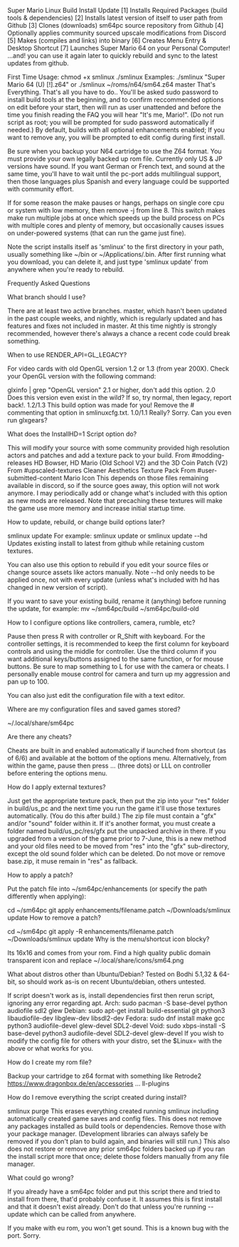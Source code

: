 ﻿Super Mario Linux Build Install Update
[1] Installs Required Packages (build tools & dependencies) 
[2] Installs latest version of itself to user path from Github
[3] Clones (downloads) sm64pc source repository from Github
[4] Optionally applies community sourced upscale modifications from Discord
[5] Makes (compiles and links) into binary
[6] Creates Menu Entry & Desktop Shortcut
[7] Launches Super Mario 64 on your Personal Computer!
...and! you can use it again later to quickly rebuild and sync to the latest updates from github.
 

First Time Usage:      chmod +x smlinux
			./smlinux <romfile>
Examples: 
 ./smlinux "Super Mario 64 (U) [!].z64"
			or 
 ./smlinux ~/roms/n64/sm64.z64 master
That's Everything. That's all you have to do..
You'll be asked sudo password to install build tools at the beginning, and to confirm reccommended options on edit before your start, then will run as user unattended and before the time you finish reading the FAQ you will hear "It's me, Mario!".
(Do not run script as root; you will be prompted for sudo password automatically if needed.)
By default, builds with all optional enhancements enabled; If you want to remove any, you will be prompted to edit config during first install.

Be sure when you backup your N64 cartridge to use the Z64 format. You must provide your own legally backed up rom file. Currently only US & JP versions have sound. If you want German or French text, and sound at the same time, you'll have to wait until the pc-port adds multilingual support, then those languages plus Spanish and every language could be supported with community effort.

If for some reason the make pauses or hangs, perhaps on single core cpu or system with low memory, then remove -j from line 8. This switch makes make run multiple jobs at once which speeds up the build process on PCs with multiple cores and plenty of memory, but occasionally causes issues on under-powered systems (that can run the game just fine).

Note the script installs itself as 'smlinux' to the first directory in your path, usually something like ~/bin or ~/Applications/.bin. After first running what you download, you can delete it, and just type 'smlinux update' from anywhere when you're ready to rebuild.

Frequently Asked Questions

What branch should I use?

There are at least two active branches. master, which hasn't been updated in the past couple weeks, and nightly, which is regularly updated and has features and fixes not included in master. At this time nightly is strongly recommended, however there's always a chance a recent code could break something.

When to use RENDER_API=GL_LEGACY? 

For video cards with old OpenGL version 1.2 or 1.3 (from year 200X). Check your OpenGL version with the following command: 
 
glxinfo | grep "OpenGL version"
2.1 or higher, don't add this option.
2.0 Does this version even exist in the wild? If so, try normal, then legacy, report back!.
1.2/1.3 This build option was made for you! Remove the # commenting that option in smlinuxcfg.txt.
1.0/1.1 Really? Sorry. Can you even run glxgears?

What does the InstallHD=1 Script option do?

This will modify your source with some community provided high resolution actors and patches and add a texture pack to your build.
From #modding-releases HD Bowser, HD Mario (Old School V2) and the 3D Coin Patch (V2)
From #upscaled-textures Cleaner Aesthetics Texture Pack
From #user-submitted-content Mario Icon
This depends on those files remaining available in discord, so if the source goes away, this option will not work anymore. 
I may periodically add or change what's included with this option as new mods are released.
Note that precaching these textures will make the game use more memory and increase initial startup time.

How to update, rebuild, or change build options later?

smlinux update <options>
For example: 
 smlinux update
or
 smlinux update --hd
Updates existing install to latest from github while retaining custom textures.

You can also use this option to rebuild if you edit your source files or change source assets like actors manually.
Note --hd only needs to be applied once, not with every update (unless what's included with hd has changed in new version of script).

If you want to save your existing build, rename it (anything) before running the update, for example: 
 mv ~/sm64pc/build ~/sm64pc/build-old

How to I configure options like controllers, camera, rumble, etc?

Pause then press R with controller or R_Shift with keyboard. For the controller settings, it is recommended to keep the first column for keyboard controls and using the middle for controller. Use the third column if you want additional keys/buttons assigned to the same function, or for mouse buttons. Be sure to map something to L for use with the camera or cheats. I personally enable mouse control for camera and turn up my aggression and pan up to 100. 

You can also just edit the configuration file with a text editor.

Where are my configuration files and saved games stored?

~/.local/share/sm64pc

Are there any cheats?

Cheats are built in and enabled automatically if launched from shortcut (as of 6/6) and available at the bottom of the options menu.
Alternatively, from within the game, pause then press ... (three dots) or LLL on controller before entering the options menu.

How do I apply external textures?

Just get the appropriate texture pack, then put the zip into your "res" folder in build/us_pc and the next time you run the game it'll use those textures automatically. (You do this after build.) The zip file must contain a "gfx" and/or "sound" folder within it. If it's another format, you must create a folder named build/us_pc/res/gfx put the unpacked archive in there. If you upgraded from a version of the game prior to 7-June, this is a new method and your old files need to be moved from "res" into the "gfx" sub-directory, except the old sound folder which can be deleted. Do not move or remove base.zip, it muse remain in "res" as fallback.

How to apply a patch?

Put the patch file into ~/sm64pc/enhancements (or specify the path differently when applying): 
 
cd ~/sm64pc
git apply enhancements/filename.patch
~/Downloads/smlinux update
How to remove a patch? 
 
cd ~/sm64pc
git apply -R enhancements/filename.patch
~/Downloads/smlinux update
Why is the menu/shortcut icon blocky?

Its 16x16 and comes from your rom. Find a high quality public domain transparent icon and replace ~/.local/share/icons/sm64.png

What about distros other than Ubuntu/Debian?
Tested on Bodhi 5.1,32 & 64-bit, so should work as-is on recent Ubuntu/debian, others untested. 

If script doesn't work as is, install dependencies first then rerun script, ignoring any error regarding apt.
Arch: sudo pacman -S base-devel python audiofile sdl2 glew
Debian:  sudo apt-get install build-essential git python3 libaudiofile-dev libglew-dev libsdl2-dev
Fedora: sudo dnf install make gcc python3 audiofile-devel glew-devel SDL2-devel
Void: sudo xbps-install -S base-devel python3 audiofile-devel SDL2-devel glew-devel
If you wish to modify the config file for others with your distro, set the $Linux= with the above or what works for you.

How do I create my rom file?

Backup your cartridge to z64 format with something like Retrode2 https://www.dragonbox.de/en/accessories ... ll-plugins

How do I remove everything the script created during install? 
 
smlinux purge
This erases everything created running smlinux including automatically created game saves and config files.
This does not remove any packages installed as build tools or dependencies. Remove those with your package manager.
(Development libraries can always safely be removed if you don't plan to build again, and binaries will still run.)
This also does not restore or remove any prior sm64pc folders backed up if you ran the install script more that once;
delete those folders manually from any file manager.

What could go wrong?

If you already have a sm64pc folder and put this script there and tried to install from there, that'd probably confuse it. It assumes this is first install and that it doesn't exist already. Don't do that unless you're running --update which can be called from anywhere.

If you make with eu rom, you won't get sound. This is a known bug with the port. Sorry. 
